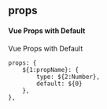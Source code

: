 ## props
#### Vue Props with Default
Vue Props with Default
```
props: {
	${1:propName}: {
		type: ${2:Number},
		default: ${0}
	},
},
```